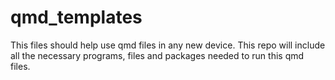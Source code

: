 # qmd_templates
This files should help use qmd files in any new device. This repo will include all the necessary programs, files and packages needed to run this qmd files. 
